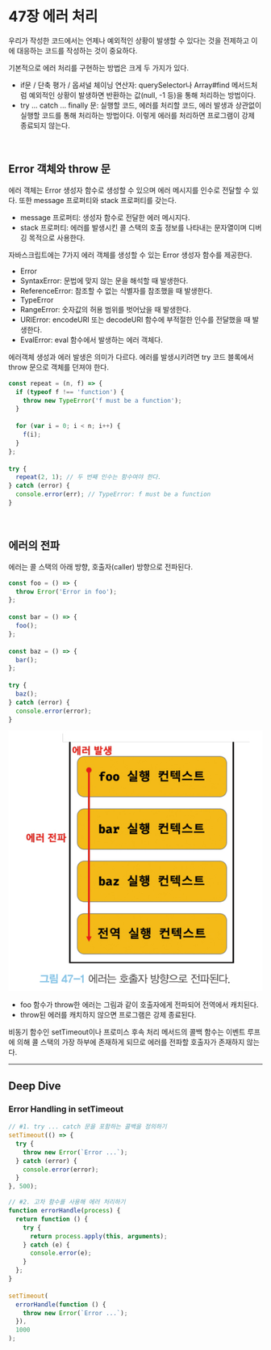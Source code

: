 # 47장 에러 처리

우리가 작성한 코드에서는 언제나 예외적인 상황이 발생할 수 있다는 것을 전제하고 이에 대응하는 코드를 작성하는 것이 중요하다.

기본적으로 에러 처리를 구현하는 방법은 크게 두 가지가 있다.

- if문 / 단축 평가 / 옵셔널 체이닝 연산자: querySelector나 Array#find 메서드처럼 예외적인 상황이 발생하면 반환하는 값(null, -1 등)을 통해 처리하는 방법이다.
- try ... catch ... finally 문: 실행할 코드, 에러를 처리할 코드, 에러 발생과 상관없이 실행할 코드를 통해 처리하는 방법이다. 이렇게 에러를 처리하면 프로그램이 강제 종료되지 않는다.

<br>

## Error 객체와 throw 문

에러 객체는 Error 생성자 함수로 생성할 수 있으며 에러 메시지를 인수로 전달할 수 있다. 또한 message 프로퍼티와 stack 프로퍼티를 갖는다.

- message 프로퍼티: 생성자 함수로 전달한 에러 메시지다.
- stack 프로퍼티: 에러를 발생시킨 콜 스택의 호출 정보를 나타내는 문자열이며 디버깅 목적으로 사용한다.

자바스크립트에는 7가지 에러 객체를 생성할 수 있는 Error 생성자 함수를 제공한다.

- Error
- SyntaxError: 문법에 맞지 않는 문을 해석할 때 발생한다.
- ReferenceError: 참조할 수 없는 식별자를 참조했을 때 발생한다.
- TypeError
- RangeError: 숫자값의 허용 범위를 벗어났을 때 발생한다.
- URIError: encodeURI 또는 decodeURI 함수에 부적절한 인수를 전달했을 때 발생한다.
- EvalError: eval 함수에서 발생하는 에러 객체다.

에러객체 생성과 에러 발생은 의미가 다르다. 에러를 발생시키려면 try 코드 블록에서 throw 문으로 객체를 던져야 한다.

```js
const repeat = (n, f) => {
  if (typeof f !== 'function') {
    throw new TypeError('f must be a function');
  }

  for (var i = 0; i < n; i++) {
    f(i);
  }
};

try {
  repeat(2, 1); // 두 번째 인수는 함수여야 한다.
} catch (error) {
  console.error(err); // TypeError: f must be a function
}
```

<br>

## 에러의 전파

에러는 콜 스택의 아래 방향, 호출자(caller) 방향으로 전파된다.

```js
const foo = () => {
  throw Error('Error in foo');
};

const bar = () => {
  foo();
};

const baz = () => {
  bar();
};

try {
  baz();
} catch (error) {
  console.error(error);
}
```

![](assets/47-1.jpeg)

- foo 함수가 throw한 에러는 그림과 같이 호출자에게 전파되어 전역에서 캐치된다.
- throw된 에러를 캐치하지 않으면 프로그램은 강제 종료된다.

비동기 함수인 setTimeout이나 프로미스 후속 처리 메서드의 콜백 함수는 이벤트 루프에 의해 콜 스택의 가장 하부에 존재하게 되므로 에러를 전파할 호출자가 존재하지 않는다.

---

## Deep Dive

### Error Handling in setTimeout

```js
// #1. try ... catch 문을 포함하는 콜백을 정의하기
setTimeout(() => {
  try {
    throw new Error(`Error ...`);
  } catch (error) {
    console.error(error);
  }
}, 500);
```

```js
// #2. 고차 함수를 사용해 에러 처리하기
function errorHandle(process) {
  return function () {
    try {
      return process.apply(this, arguments);
    } catch (e) {
      console.error(e);
    }
  };
}

setTimeout(
  errorHandle(function () {
    throw new Error(`Error ...`);
  }),
  1000
);
```
